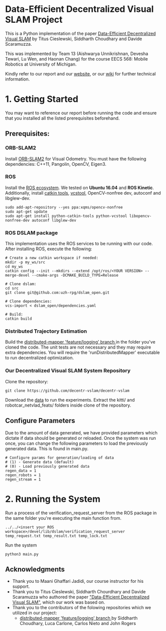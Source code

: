 # Data-Efficient Decentralized Visual SLAM Project

This is a Python implementation of the paper [Data-Efficient Decentralized Visual SLAM](https://arxiv.org/pdf/1710.05772.pdf) by Titus Cieslewski, Siddharth Choudhary and Davide Scaramuzza.

This was implemented by Team 13 (Aishwarya Unnikrishnan, Devesha Tewari, Lu Wen, and Haonan Chang) for the course EECS 568: Mobile Robotics at University of Michigan. 

Kindly refer to our report and our [website](https://decentr-vslam.github.io/Team13_Decentralized-Visual-SLAM/), or our [wiki](https://github.com/decentr-vslam/decentr-vslam/wiki) for further technical information.

# 1. Getting Started

You may want to reference our report before running the code and ensure that you installed all the listed prerequisites beforehand.

## Prerequisites:


### ORB-SLAM2
Install [ORB-SLAM2](https://github.com/raulmur/ORB_SLAM2) for Visual Odometry. You must have the following dependencies: C++11, Pangolin, OpenCV, Eigen3.

### ROS

Install the [ROS ecosystem](http://wiki.ros.org/ROS/Installation). 
We tested on **Ubuntu 16.04** and **ROS Kinetic**.
Additionally, install [catkin tools](http://catkin-tools.readthedocs.org/en/latest/installing.html), [vcstool](https://github.com/dirk-thomas/vcstool), OpenCV-nonfree dev, autoconf and libglew-dev.

```
sudo add-apt-repository --yes ppa:xqms/opencv-nonfree
sudo apt-get update
sudo apt-get install python-catkin-tools python-vcstool libopencv-nonfree-dev autoconf libglew-dev
```
### ROS DSLAM package
This implementation uses the ROS services to be running with our code. After installing ROS, execute the following: 

```
# Create a new catkin workspace if needed:
mkdir -p my_ws/src
cd my_ws
catkin config --init --mkdirs --extend /opt/ros/<YOUR VERSION> --merge-devel --cmake-args -DCMAKE_BUILD_TYPE=Release

# Clone dslam:
cd src
git clone git@github.com:uzh-rpg/dslam_open.git

# Clone dependencies:
vcs-import < dslam_open/dependencies.yaml

# Build:
catkin build
```

### Distributed Trajectory Estimation

Build the [distributed-mapper 'feature/logging' branch ](https://github.com/CogRob/distributed-mapper/tree/feature/logging) in the folder you've cloned the code. The unit tests are not necessary and they may require extra dependencies. You will require the 'runDistributedMapper' executable to run decentralized optimization.


### Our Decentralized Visual SLAM System Repository

Clone the repository:

```
git clone https://github.com/decentr-vslam/decentr-vslam
``` 
Download the [data](https://drive.google.com/drive/folders/13FMYv0bRFj3eGPpzbnmsDGsUBE_OyeG9) to run the experiments. Extract the kitti/ and robotcar_netvlad_feats/ folders inside clone of the repository.

## Configure Parameters

Due to the amount of data generated, we have provided parameters which dictate if data should be generated or reloaded. Once the system was run once, you can change the following parameters to load the previously generated data. This is found in main.py.
```
# Configure params for generation/loading of data
# (1) - Generate data (default)
# (0) - Load previously generated data
regen_data = 1
regen_robots = 1
regen_stream = 1
```

# 2. Running the System 

Run a process of the verification_request_server from the ROS package in the same folder you're executing the main function from.
```
../../<insert your ROS workspace>/devel/lib/dslam/verification_request_server temp_request.txt temp_result.txt temp_lock.txt
```

Run the system
```
python3 main.py
```

## Acknowledgments
* Thank you to Maani Ghaffari Jadidi, our course instructor for his support.
* Thank you to Titus Cieslewski, Siddharth Chourdhary and Davide Scaramuzza who authored the paper ["Data-Efficient Decentralized Visual SLAM"](https://arxiv.org/pdf/1710.05772.pdf), which our work was based on. 
* Thank you to the contributors of the folowing repositories which we utilized in our project:
    * [distributed-mapper 'feature/logging' branch ](https://github.com/CogRob/distributed-mapper/tree/feature/logging) by Siddharth Choudhary, Luca Carlone, Carlos Nieto and John Rogers
